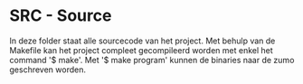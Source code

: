 # SRC - Source
In deze folder staat alle sourcecode van het project. Met behulp van de Makefile kan het project compleet gecompileerd worden met enkel het command '$ make'. Met '$ make program' kunnen de binaries naar de zumo geschreven worden.
